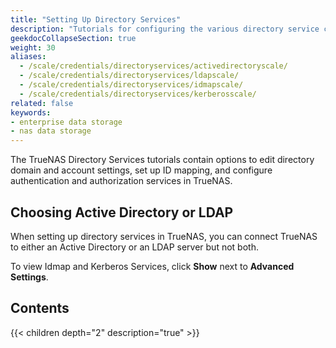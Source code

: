 ```yaml
---
title: "Setting Up Directory Services"
description: "Tutorials for configuring the various directory service credentials."
geekdocCollapseSection: true
weight: 30
aliases:
  - /scale/credentials/directoryservices/activedirectoryscale/
  - /scale/credentials/directoryservices/ldapscale/
  - /scale/credentials/directoryservices/idmapscale/
  - /scale/credentials/directoryservices/kerberosscale/
related: false
keywords:
- enterprise data storage
- nas data storage 
---
```


The TrueNAS Directory Services tutorials contain options to edit directory domain and account settings, set up ID mapping, and configure authentication and authorization services in TrueNAS.

## Choosing Active Directory or LDAP

When setting up directory services in TrueNAS, you can connect TrueNAS to either an Active Directory or an LDAP server but not both.

To view Idmap and Kerberos Services, click **Show** next to **Advanced Settings**.

<div class="noprint">

## Contents

{{< children depth="2" description="true" >}}

</div>
